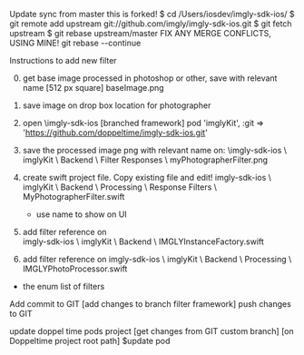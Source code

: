 
Update sync from master 
this is forked!
$ cd /Users/iosdev/imgly-sdk-ios/
$ git remote add upstream git://github.com/imgly/imgly-sdk-ios.git
$ git fetch upstream
$ git rebase upstream/master
FIX ANY MERGE CONFLICTS, USING MINE!
git rebase --continue


Instructions to add new filter

0. get base image processed in photoshop or other, save with relevant name [512 px square]
baseImage.png

1. save image on drop box location for photographer

2. open \imgly-sdk-ios [branched framework]
pod 'imglyKit', :git => 'https://github.com/doppeltime/imgly-sdk-ios.git'

3.  save the processed image png with relevant name on:
\imgly-sdk-ios \ imglyKit \ Backend \ Filter Responses \ myPhotographerFilter.png

4. create swift project file. Copy existing file and edit!
imgly-sdk-ios \ imglyKit \ Backend \ Processing \ Response Filters \ MyPhotographerFilter.swift
	- use name to show on UI

5. add filter reference on  
imgly-sdk-ios \ imglyKit \ Backend \ IMGLYInstanceFactory.swift

6. add filter reference on
imgly-sdk-ios \ imglyKit \ Backend \ Processing \ IMGLYPhotoProcessor.swift
* the enum list of filters

Add commit to GIT [add changes to branch filter framework]
push changes to GIT

update doppel time pods project [get changes from GIT custom branch]
[on Doppeltime project root path] $update pod